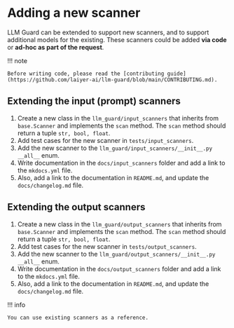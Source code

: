 # Adding a new scanner

LLM Guard can be extended to support new scanners, and to support additional models for the existing. These scanners could be added **via code** or **ad-hoc as part of the request**.

!!! note

    Before writing code, please read the [contributing guide](https://github.com/laiyer-ai/llm-guard/blob/main/CONTRIBUTING.md).

## Extending the input (prompt) scanners

1. Create a new class in the `llm_guard/input_scanners` that inherits from `base.Scanner` and implements the `scan` method. The `scan` method should return a tuple `str, bool, float`.
2. Add test cases for the new scanner in `tests/input_scanners`.
3. Add the new scanner to the `llm_guard/input_scanners/__init__.py` `__all__` enum.
4. Write documentation in the `docs/input_scanners` folder and add a link to the `mkdocs.yml` file.
5. Also, add a link to the documentation in `README.md`, and update the `docs/changelog.md` file.

## Extending the output scanners

1. Create a new class in the `llm_guard/output_scanners` that inherits from `base.Scanner` and implements the `scan` method. The `scan` method should return a tuple `str, bool, float`.
2. Add test cases for the new scanner in `tests/output_scanners`.
3. Add the new scanner to the `llm_guard/output_scanners/__init__.py` `__all__` enum.
4. Write documentation in the `docs/output_scanners` folder and add a link to the `mkdocs.yml` file.
5. Also, add a link to the documentation in `README.md`, and update the `docs/changelog.md` file.

!!! info

    You can use existing scanners as a reference.
